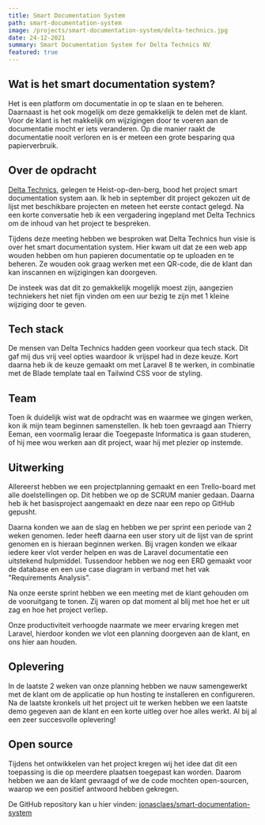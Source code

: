 ```yaml
---
title: Smart Documentation System
path: smart-documentation-system
image: /projects/smart-documentation-system/delta-technics.jpg
date: 24-12-2021
summary: Smart Documentation System for Delta Technics NV
featured: true
---
```

## Wat is het smart documentation system?

Het is een platform om documentatie in op te slaan en te beheren. Daarnaast is het ook mogelijk om deze gemakkelijk te delen met de klant. Voor de klant is het makkelijk om wijzigingen door te voeren aan de documentatie mocht er iets veranderen. Op die manier raakt de documentatie nooit verloren en is er meteen een grote besparing qua papierverbruik.

## Over de opdracht

<a href="https://deltatechnics.be" target="_blank"  rel="noopener noreferrer">Delta Technics</a>, gelegen te Heist-op-den-berg, bood het project smart documentation system aan. Ik heb in september dit project gekozen uit de lijst met beschikbare projecten en meteen het eerste contact gelegd. Na een korte conversatie heb ik een vergadering ingepland met Delta Technics om de inhoud van het project te bespreken.

Tijdens deze meeting hebben we besproken wat Delta Technics hun visie is over het smart documentation system. Hier kwam uit dat ze een web app wouden hebben om hun papieren documentatie op te uploaden en te beheren. Ze wouden ook graag werken met een QR-code, die de klant dan kan inscannen en wijzigingen kan doorgeven.

De insteek was dat dit zo gemakkelijk mogelijk moest zijn, aangezien techniekers het niet fijn vinden om een uur bezig te zijn met 1 kleine wijziging door te geven.

## Tech stack

De mensen van Delta Technics hadden geen voorkeur qua tech stack. Dit gaf mij dus vrij veel opties waardoor ik vrijspel had in deze keuze. Kort daarna heb ik de keuze gemaakt om met Laravel 8 te werken, in combinatie met de Blade template taal en Tailwind CSS voor de styling.

## Team

Toen ik duidelijk wist wat de opdracht was en waarmee we gingen werken, kon ik mijn team beginnen samenstellen. Ik heb toen gevraagd aan Thierry Eeman, een voormalig leraar die Toegepaste Informatica is gaan studeren, of hij mee wou werken aan dit project, waar hij met plezier op instemde.

## Uitwerking

Allereerst hebben we een projectplanning gemaakt en een Trello-board met alle doelstellingen op. Dit hebben we op de SCRUM manier gedaan. Daarna heb ik het basisproject aangemaakt en deze naar een repo op GitHub gepusht.

Daarna konden we aan de slag en hebben we per sprint een periode van 2 weken genomen. Ieder heeft daarna een user story uit de lijst van de sprint genomen en is hieraan beginnen werken. Bij vragen konden we elkaar iedere keer vlot verder helpen en was de Laravel documentatie een uitstekend hulpmiddel. Tussendoor hebben we nog een ERD gemaakt voor de database en een use case diagram in verband met het vak "Requirements Analysis".

Na onze eerste sprint hebben we een meeting met de klant gehouden om de vooruitgang te tonen. Zij waren op dat moment al blij met hoe het er uit zag en hoe het project verliep.

Onze productiviteit verhoogde naarmate we meer ervaring kregen met Laravel, hierdoor konden we vlot een planning doorgeven aan de klant, en ons hier aan houden.

## Oplevering

In de laatste 2 weken van onze planning hebben we nauw samengewerkt met de klant om de applicatie op hun hosting te installeren en configureren. Na de laatste kronkels uit het project uit te werken hebben we een laatste demo gegeven aan de klant en een korte uitleg over hoe alles werkt. Al bij al een zeer succesvolle oplevering!

## Open source

Tijdens het ontwikkelen van het project kregen wij het idee dat dit een toepassing is die op meerdere plaatsen toegepast kan worden. Daarom hebben we aan de klant gevraagd of we de code mochten open-sourcen, waarop we een positief antwoord hebben gekregen.

De GitHub repository kan u hier vinden: [ jonasclaes/smart-documentation-system](https://github.com/jonasclaes/smart-documentation-system)
